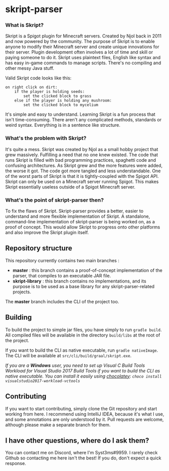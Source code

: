 # skript-parser

### What is Skript?

Skript is a Spigot plugin for Minecraft servers. Created by Njol back in 2011 and now powered by the community. The purpose of Skript is to enable anyone to modify their Minecraft server and create unique innovations for their server. Plugin development often involves a lot of time and skill or paying someone to do it. Skript uses plaintext files, English like syntax and has easy in-game commands to manage scripts. There's no compiling and other messy Java stuff. 

Valid Skript code looks like this:
```vba
on right click on dirt:
    if the player is holding seeds:
        set the clicked block to grass
    else if the player is holding any mushroom:
        set the clicked block to mycelium
```
It's simple and easy to understand. Learning Skript is a fun process that isn't time-consuming. There aren't any complicated methods, standards or weird syntax. Everything is in a sentence like structure.

### What's the problem with Skript?

It's quite a mess. Skript was created by Njol as a small hobby project that grew massively. Fulfilling a need that no one knew existed. The code that runs Skript is filled with bad programming practices, spaghetti code and confusing architectures. As Skript grew and the more features were added, the worse it got. The code got more tangled and less understandable. One of the worst parts of Skript is that it is tightly-coupled with the Spigot API. Skript can only be used on a Minecraft server running Spigot. This makes Skript essentially useless outside of a Spigot Minecraft server.

### What's the point of skript-parser then?

To fix the flaws of Skript. Skript-parser provides a better, easier to understand and more flexible implementation of Skript. A standalone, command-line implementation of skript-parser is being worked on, as a proof of concept. This would allow Skript to progress onto other platforms and also improve the Skript plugin itself.

## Repository structure

This repository currently contains two main branches :

 * **master** : this branch contains a proof-of-concept implementation of the parser, that compiles to an executable JAR file.
 * **skript-library** : this branch contains no implementations, and its purpose is to be used as a base library for any skript-parser-related projects.

The **master** branch includes the CLI of the project too.

## Building

To build the project to simple jar files, you have simply to run ``gradle build``. All compiled files will be available in the directory ``build/libs`` at the root of the project.

If you want to build the CLI as native executable, run ``gradle nativeImage``. The CLI will be available at ``src/cli/build/graal/skript.exe``.

*If you are a **Windows** user, you need to set up Visual C Build Tools Workload for Visual Studio 2017 Build Tools if you want to build the CLI as native executable. You can install it easily using [chocolatey](chocolatey.org/): ``choco install visualstudio2017-workload-vctools``*

## Contributing 

If you want to start contributing, simply clone the Git repository and start working from here. I recommend using IntelliJ IDEA, because it's what I use, and some annotations are only understood by it.
Pull requests are welcome, although please make a separate branch for them.

## I have other questions, where do I ask them?

You can contact me on Discord, where I'm Syst3ms#9959. 
I rarely check Github so contacting me here isn't the best! If you do, don't expect a quick response.
